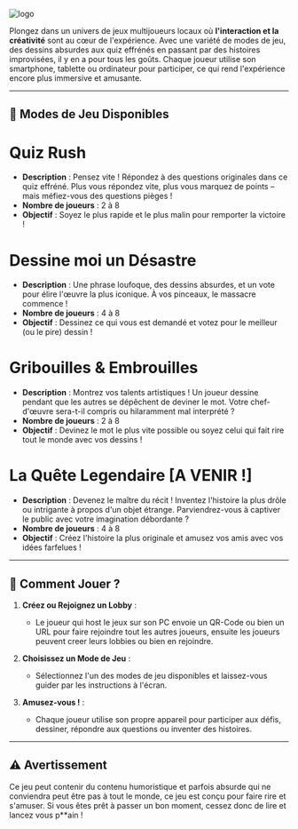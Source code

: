 ![logo](https://github.com/user-attachments/assets/986e886c-d9c2-4961-af16-0aca47eda2a4)

Plongez dans un univers de jeux multijoueurs locaux où **l'interaction et la créativité** sont au cœur de l'expérience. Avec une variété de modes de jeu, des dessins absurdes aux quiz effrénés en passant par des histoires improvisées, il y en a pour tous les goûts. Chaque joueur utilise son smartphone, tablette ou ordinateur pour participer, ce qui rend l'expérience encore plus immersive et amusante.

---

## 🎲 **Modes de Jeu Disponibles**

# **Quiz Rush**
   - **Description** : Pensez vite ! Répondez à des questions originales dans ce quiz effréné. Plus vous répondez vite, plus vous marquez de points – mais méfiez-vous des questions pièges !
   - **Nombre de joueurs** : 2 à 8
   - **Objectif** : Soyez le plus rapide et le plus malin pour remporter la victoire !

# **Dessine moi un Désastre**
   - **Description** : Une phrase loufoque, des dessins absurdes, et un vote pour élire l'œuvre la plus iconique. À vos pinceaux, le massacre commence !
   - **Nombre de joueurs** : 4 à 8
   - **Objectif** : Dessinez ce qui vous est demandé et votez pour le meilleur (ou le pire) dessin !

# **Gribouilles & Embrouilles**
   - **Description** : Montrez vos talents artistiques ! Un joueur dessine pendant que les autres se dépêchent de deviner le mot. Votre chef-d'œuvre sera-t-il compris ou hilaramment mal interprété ?
   - **Nombre de joueurs** : 2 à 8
   - **Objectif** : Devinez le mot le plus vite possible ou soyez celui qui fait rire tout le monde avec vos dessins !

# **La Quête Legendaire [A VENIR !]**
   - **Description** : Devenez le maître du récit ! Inventez l'histoire la plus drôle ou intrigante à propos d'un objet étrange. Parviendrez-vous à captiver le public avec votre imagination débordante ?
   - **Nombre de joueurs** : 4 à 8
   - **Objectif** : Créez l'histoire la plus originale et amusez vos amis avec vos idées farfelues !

---

## 📱 **Comment Jouer ?**

1. **Créez ou Rejoignez un Lobby** :
   - Le joueur qui host le jeux sur son PC envoie un QR-Code ou bien un URL pour faire rejoindre tout les autres joueurs, ensuite les joueurs peuvent creer leurs lobbies ou bien en rejoindre.
   
2. **Choisissez un Mode de Jeu** :
   - Sélectionnez l'un des modes de jeu disponibles et laissez-vous guider par les instructions à l'écran.

3. **Amusez-vous !** :
   - Chaque joueur utilise son propre appareil pour participer aux défis, dessiner, répondre aux questions ou inventer des histoires.

---

## ⚠️ **Avertissement**

Ce jeu peut contenir du contenu humoristique et parfois absurde qui ne conviendra peut être pas à tout le monde, ce jeu est conçu pour faire rire et s'amuser. Si vous êtes prêt à passer un bon moment, cessez donc de lire et lancez vous p**ain ! 
